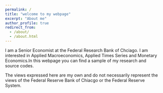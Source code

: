 ```yaml
---
permalink: /
title: "welcome to my webpage"
excerpt: "About me"
author_profile: true
redirect_from: 
  - /about/
  - /about.html
---
```





I am a Senior Economist at the Federal Research Bank of Chciago. I am interested in Applied Macroeconomics, Applied Times Series and Monetary Economics.In this webpage you can find a sample of my research and source codes. 



The views expressed here are my own and do not necessarily represent the views of the Federal Reserve Bank of Chiacgo or the Federal Reserve System.

